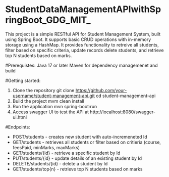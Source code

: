 # StudentDataManagementAPIwithSpringBoot_GDG_MIT_

This project is a simple RESTful API for Student Management System, built using Spring Boot. It supports basic CRUD operations with in-memory storage using a HashMap. It provides functionality to retreive all students, filter based on specific criteria, update records delete students, and retrieve top N students based on marks.

#Prerequistes:
Java 17 or later
Maven for dependency managemenet and build

#Getting started:
1. Clone the repository
   git clone https://github.com/your-username/student-management-api.git
   cd student-management-api
2. Build the project
   mvm clean install
3. Run the application
   mvn spring-boot:run
4. Access swagger UI to test the API at
   http://localhost:8080/swagger-ui.html



#Endpoints:
- POST/students - creates new student with auto-incremeneted Id
- GET/students - retrieves all students or filter based on critieria (course, feesPaid, minMarks, maxMarks)
- GET/students/{id} - retrieve a specific student by Id
- PUT/students/{id} - update details of an existing student by Id
- DELETE/students/{id} - delete a student by Id
- GET/students/top{n} - retrieve top N students based on marks





